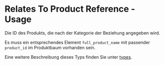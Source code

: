 # Relates To Product Reference - Usage

Die ID des Produkts, die nach der Kategorie der Beziehung angegeben wird.

Es muss ein entsprechendes Element `full_product_name` mit passender `product_id` im Produktbaum vorhanden sein.

Eine weitere Beschreibung dieses Typs finden Sie unter [types](types/product_id-usage.de.md).
